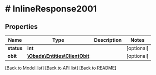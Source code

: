 # # InlineResponse2001

## Properties

Name | Type | Description | Notes
------------ | ------------- | ------------- | -------------
**status** | **int** |  | [optional]
**obit** | [**\Obada\Entities\ClientObit**](ClientObit.md) |  | [optional]

[[Back to Model list]](../../README.md#models) [[Back to API list]](../../README.md#endpoints) [[Back to README]](../../README.md)
